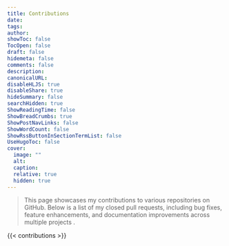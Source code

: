 ```yaml
---
title: Contributions
date: 
tags:
author: 
showToc: false
TocOpen: false
draft: false
hidemeta: false
comments: false
description: 
canonicalURL: 
disableHLJS: true
disableShare: true
hideSummary: false
searchHidden: true
ShowReadingTime: false
ShowBreadCrumbs: true
ShowPostNavLinks: false
ShowWordCount: false
ShowRssButtonInSectionTermList: false
UseHugoToc: false
cover:
  image: ""
  alt: 
  caption: 
  relative: true
  hidden: true
---
```



> This page showcases my contributions to various repositories on GitHub. Below is a list of my closed pull requests, including bug fixes, feature enhancements, and documentation improvements across multiple projects .

{{< contributions >}}